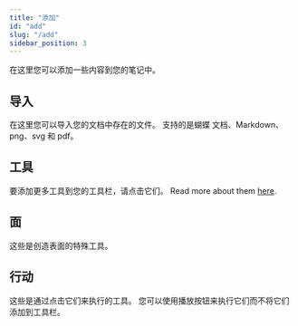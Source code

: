 ```yaml
---
title: "添加"
id: "add"
slug: "/add"
sidebar_position: 3
---
```


在这里您可以添加一些内容到您的笔记中。

## 导入

在这里您可以导入您的文档中存在的文件。 支持的是蝴蝶 文档、Markdown、png、svg 和 pdf。

## 工具

要添加更多工具到您的工具栏，请点击它们。 Read more about them [here](tools).

## 面

这些是创造表面的特殊工具。

## 行动

这些是通过点击它们来执行的工具。 您可以使用播放按钮来执行它们而不将它们添加到工具栏。
